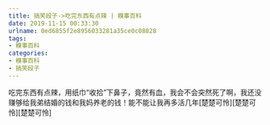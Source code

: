 ```yaml
---
title: 搞笑段子->吃完东西有点辣 | 糗事百科
date: 2019-11-15 00:33:30
urlname: 0ed6855f2e8956033281a35ce0c08828
tags: 
- 糗事百科
categories:
- 糗事百科
- 搞笑段子
---
```

吃完东西有点辣，用纸巾“收拾”下鼻子，竟然有血，我会不会突然死了啊，我还没赚够给我弟结婚的钱和我妈养老的钱！能不能让我再多活几年[楚楚可怜][楚楚可怜][楚楚可怜]


